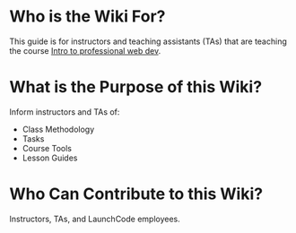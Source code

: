 # Who is the Wiki For?
This guide is for instructors and teaching assistants (TAs) that are teaching the course <a href="https://education.launchcode.org/intro-to-professional-web-dev/" target="_blank">Intro to professional web dev</a>.

# What is the Purpose of this Wiki?
Inform instructors and TAs of:
* Class Methodology
* Tasks
* Course Tools
* Lesson Guides

# Who Can Contribute to this Wiki?
Instructors, TAs, and LaunchCode employees.
